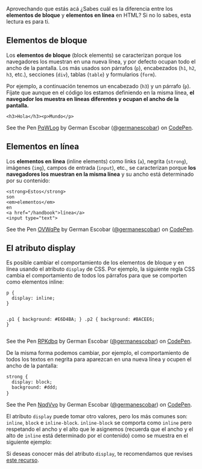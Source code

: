 Aprovechando que estás acá ¿Sabes cuál es la diferencia entre los **elementos de bloque** y **elementos en línea** en HTML? Si no lo sabes, esta lectura es para ti.

## Elementos de bloque

Los **elementos de bloque** (block elements) se caracterizan porque los navegadores los muestran en una nueva línea, y por defecto ocupan todo el ancho de la pantalla. Los más usados son párrafos (`p`), encabezados (`h1`, `h2`, `h3`, etc.), secciones (`div`), tablas (`table`) y formularios (`form`).

Por ejemplo, a continuación tenemos un encabezado (`h3`) y un párrafo (`p`). Fíjate que aunque en el código los estamos definiendo en la misma línea, **el navegador los muestra en líneas diferentes y ocupan el ancho de la pantalla.**

<div data-height="146" data-theme-id="0" data-slug-hash="PqWLog" data-default-tab="html" data-user="germanescobar" class='codepen'><pre><code>&lt;h3&gt;Hola&lt;/h3&gt;&lt;p&gt;Mundo&lt;/p&gt;</code></pre>
<p>See the Pen <a href='http://codepen.io/germanescobar/pen/PqWLog/'>PqWLog</a> by German Escobar (<a href='http://codepen.io/germanescobar'>@germanescobar</a>) on <a href='http://codepen.io'>CodePen</a>.</p>
</div><script async src="//assets.codepen.io/assets/embed/ei.js"></script>

## Elementos en línea

Los **elementos en línea** (inline elements) como links (`a`), negrita (`strong`), imágenes (`img`), campos de entrada (`input`), etc., se caracterizan porque **los navegadores los muestran en la misma línea** y su ancho está determinado por su contenido:

<div data-height="200" data-theme-id="0" data-slug-hash="OVWqPe" data-default-tab="html" data-user="germanescobar" class='codepen'><pre><code>&lt;strong&gt;Estos&lt;/strong&gt; 
son 
&lt;em&gt;elementos&lt;/em&gt; 
en 
&lt;a href=&quot;/handbook&quot;&gt;línea&lt;/a&gt;
&lt;input type=&quot;text&quot;&gt;</code></pre>
<p>See the Pen <a href='http://codepen.io/germanescobar/pen/OVWqPe/'>OVWqPe</a> by German Escobar (<a href='http://codepen.io/germanescobar'>@germanescobar</a>) on <a href='http://codepen.io'>CodePen</a>.</p>
</div><script async src="https://assets.codepen.io/assets/embed/ei.js"></script>

## El atributo display

Es posible cambiar el comportamiento de los elementos de bloque y en línea usando el atributo `display` de CSS. Por ejemplo, la siguiente regla CSS cambia el comportamiento de todos los párrafos para que se comporten como elementos inline:

<div data-height="214" data-theme-id="0" data-slug-hash="RPKdbq" data-default-tab="css" data-user="germanescobar" class='codepen'><pre><code>p {
  display: inline;
}

.p1 { background: #E6D4BA; }
.p2 { background: #BACEE6; }</code></pre>
<p>See the Pen <a href='http://codepen.io/germanescobar/pen/RPKdbq/'>RPKdbq</a> by German Escobar (<a href='http://codepen.io/germanescobar'>@germanescobar</a>) on <a href='http://codepen.io'>CodePen</a>.</p>
</div><script async src="https://assets.codepen.io/assets/embed/ei.js"></script>

De la misma forma podemos cambiar, por ejemplo, el comportamiento de todos los textos en negrita para aparezcan en una nueva línea y ocupen el ancho de la pantalla:

<div data-height="166" data-theme-id="0" data-slug-hash="NqdVvo" data-default-tab="css" data-user="germanescobar" class='codepen'><pre><code>strong {
  display: block;
  background: #ddd;
} </code> </pre>
<p>See the Pen <a href='http://codepen.io/germanescobar/pen/NqdVvo/'>NqdVvo</a> by German Escobar (<a href='http://codepen.io/germanescobar'>@germanescobar</a>) on <a href='http://codepen.io'>CodePen</a>.</p>
</div><script async src="https://assets.codepen.io/assets/embed/ei.js"></script>

El atributo `display` puede tomar otro valores, pero los más comunes son: `inline`, `block` e `inline-block`. `inline-block` se comporta como `inline` pero respetando el ancho y el alto que le asignemos (recuerda que el ancho y el alto de `inline` está determinado por el contenido) como se muestra en el siguiente ejemplo:

Si deseas conocer más del atributo `display`, te recomendamos que revises <a href="http://www.w3schools.com/cssref/pr_class_display.asp" target="_blank">este recurso</a>.